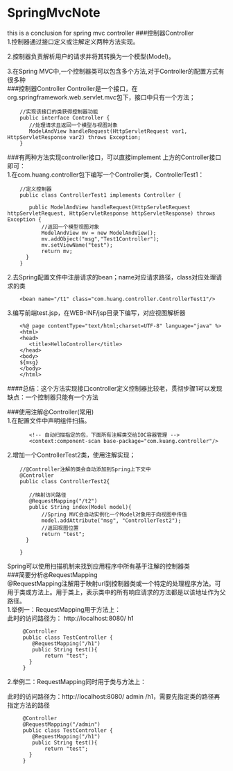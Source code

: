 # SpringMvcNote
this is a conclusion for spring mvc controller
###控制器Controller  
1.控制器通过接口定义或注解定义两种方法实现。

2.控制器负责解析用户的请求并将其转换为一个模型(Model)。

3.在Spring MVC中,一个控制器类可以包含多个方法,对于Controller的配置方式有很多种  
###控制器Controller 
   Controller是一个接口，在org.springframework.web.servlet.mvc包下，接口中只有一个方法；  
```
    //实现该接口的类获得控制器功能
    public interface Controller {
       //处理请求且返回一个模型与视图对象
       ModelAndView handleRequest(HttpServletRequest var1, HttpServletResponse var2) throws Exception;
    }
```   
 
###有两种方法实现controller接口，可以直接implement 上方的Controller接口即可：  
   1.在com.huang.controller包下编写一个Controller类，ControllerTest1： 
``` 
    //定义控制器
    public class ControllerTest1 implements Controller {
    
       public ModelAndView handleRequest(HttpServletRequest httpServletRequest, HttpServletResponse httpServletResponse) throws Exception {
           //返回一个模型视图对象
           ModelAndView mv = new ModelAndView();
           mv.addObject("msg","Test1Controller");
           mv.setViewName("test");
           return mv;
      }
    }
```  
   2.去Spring配置文件中注册请求的bean；name对应请求路径，class对应处理请求的类  
```
    <bean name="/t1" class="com.huang.controller.ControllerTest1"/>
```   
   3.编写前端test.jsp，在WEB-INF/jsp目录下编写，对应视图解析器  
```
    <%@ page contentType="text/html;charset=UTF-8" language="java" %>
    <html>
    <head>
       <title>HelloController</title>
    </head>
    <body>
    ${msg}
    </body>
    </html>
```     
####总结：这个方法实现接口controller定义控制器比较老，贯彻步骤1可以发现缺点：一个控制器只能有一个方法  

###使用注解@Controller(常用)  
   1.在配置文件中声明组件扫描。  
```
       <!-- 自动扫描指定的包，下面所有注解类交给IOC容器管理 -->
       <context:component-scan base-package="com.kuang.controller"/>
```   
   2.增加一个ControllerTest2类，使用注解实现；  
```
    //@Controller注解的类会自动添加到Spring上下文中
    @Controller
    public class ControllerTest2{
    
       //映射访问路径
       @RequestMapping("/t2")
       public String index(Model model){
           //Spring MVC会自动实例化一个Model对象用于向视图中传值
           model.addAttribute("msg", "ControllerTest2");
           //返回视图位置
           return "test";
      }
    
    }
```        
   Spring可以使用扫描机制来找到应用程序中所有基于注解的控制器类  
###简要分析@RequestMapping  
   @RequestMapping注解用于映射url到控制器类或一个特定的处理程序方法。可用于类或方法上。用于类上，表示类中的所有响应请求的方法都是以该地址作为父路径。  
   1.举例一：RequestMapping用于方法上：   
   此时的访问路径为： http://localhost:8080/ h1
   ```
        @Controller
        public class TestController {
           @RequestMapping("/h1")
           public String test(){
               return "test";
          }
        }
```  
   2.举例二：RequestMapping同时用于类与方法上：  
     
   此时的访问路径为：http://localhost:8080/ admin /h1，需要先指定类的路径再指定方法的路径
   ```
        @Controller
        @RequestMapping("/admin")
        public class TestController {
           @RequestMapping("/h1")
           public String test(){
               return "test";
          }
        }

```
   
   
